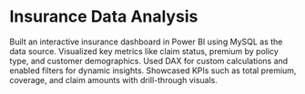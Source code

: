 # Insurance Data Analysis
Built an interactive insurance dashboard in Power BI using MySQL as the data source.
Visualized key metrics like claim status, premium by policy type, and customer demographics.
Used DAX for custom calculations and enabled filters for dynamic insights.
Showcased KPIs such as total premium, coverage, and claim amounts with drill-through visuals.
